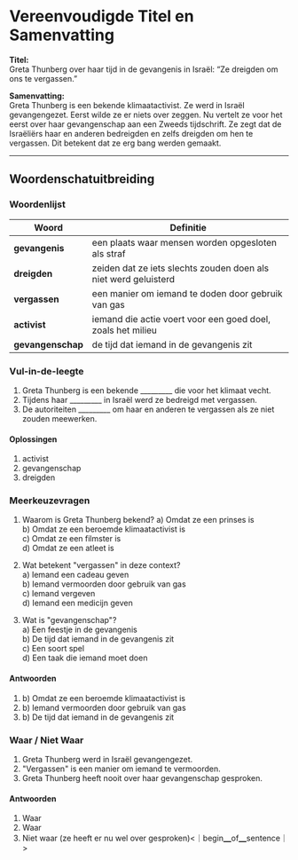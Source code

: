 # Vereenvoudigde Titel en Samenvatting

**Titel:**  
Greta Thunberg over haar tijd in de gevangenis in Israël: “Ze dreigden om ons te vergassen.”

**Samenvatting:**  
Greta Thunberg is een bekende klimaatactivist. Ze werd in Israël gevangengezet. Eerst wilde ze er niets over zeggen. Nu vertelt ze voor het eerst over haar gevangenschap aan een Zweeds tijdschrift. Ze zegt dat de Israëliërs haar en anderen bedreigden en zelfs dreigden om hen te vergassen. Dit betekent dat ze erg bang werden gemaakt.

---

## Woordenschatuitbreiding

### Woordenlijst

| Woord | Definitie |
|-------|----|
| **gevangenis** | een plaats waar mensen worden opgesloten als straf |
| **dreigden** | zeiden dat ze iets slechts zouden doen als niet werd geluisterd |
| **vergassen** | een manier om iemand te doden door gebruik van gas |
| **activist** | iemand die actie voert voor een goed doel, zoals het milieu |
| **gevangenschap** | de tijd dat iemand in de gevangenis zit |

### Vul-in-de-leegte
1. Greta Thunberg is een bekende _________ die voor het klimaat vecht.
2. Tijdens haar _________ in Israël werd ze bedreigd met vergassen.
3. De autoriteiten _________ om haar en anderen te vergassen als ze niet zouden meewerken.

#### Oplossingen
1. activist
2. gevangenschap
3. dreigden

### Meerkeuzevragen
1. Waarom is Greta Thunberg bekend?
   a) Omdat ze een prinses is  
   b) Omdat ze een beroemde klimaatactivist is  
   c) Omdat ze een filmster is  
   d) Omdat ze een atleet is  

2. Wat betekent "vergassen" in deze context?  
   a) Iemand een cadeau geven  
   b) Iemand vermoorden door gebruik van gas  
   c) Iemand vergeven  
   d) Iemand een medicijn geven  

3. Wat is "gevangenschap"?  
   a) Een feestje in de gevangenis  
   b) De tijd dat iemand in de gevangenis zit  
   c) Een soort spel  
   d) Een taak die iemand moet doen  

#### Antwoorden
1. b) Omdat ze een beroemde klimaatactivist is
2. b) Iemand vermoorden door gebruik van gas
3. b) De tijd dat iemand in de gevangenis zit

### Waar / Niet Waar
1. Greta Thunberg werd in Israël gevangengezet.  
2. "Vergassen" is een manier om iemand te vermoorden.  
3. Greta Thunberg heeft nooit over haar gevangenschap gesproken.  

#### Antwoorden
1. Waar  
2. Waar  
3. Niet waar (ze heeft er nu wel over gesproken)<｜begin▁of▁sentence｜>